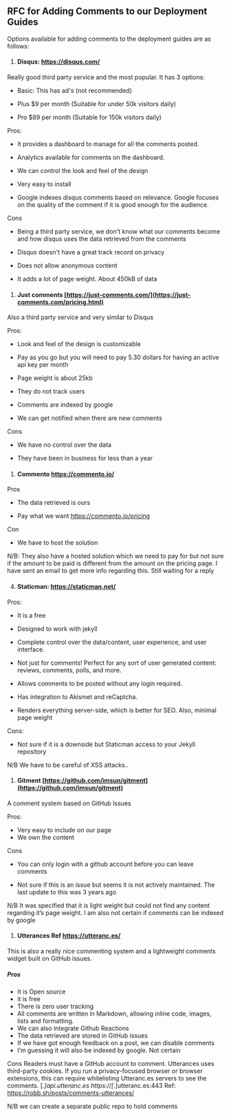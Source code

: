 
## RFC for Adding Comments to our Deployment Guides

  

Options available for adding comments to the deployment guides are as follows:

  
1. #### Disqus: <https://disqus.com/>

Really good third party service and the most popular. It has 3 options:

- Basic: This has ad's (not recommended)

- Plus $9 per month (Suitable for under 50k visitors daily)

- Pro $89 per month (Suitable for 150k visitors daily)

  

Pros:

- It provides a dashboard to manage for all the comments posted.

- Analytics available for comments on the dashboard.

- We can control the look and feel of the design

- Very easy to install
- Google indexes disqus comments based on relevance. Google focuses on the quality of the comment if it is good enough for the audience.


Cons

- Being a third party service, we don't know what our comments become and how disqus uses the data retrieved from the comments

- Disqus doesn't have a great track record on privacy

- Does not allow anonymous content

- It adds a lot of page weight. About 450kB of data

  

1. #### Just comments [https://just-comments.com/](https://just-comments.com/pricing.html)

Also a third party service and very similar to Disqus

  
Pros:

- Look and feel of the design is customizable

- Pay as you go but you will need to pay 5.30 dollars for having an active api key per month

- Page weight is about 25kb

- They do not track users
- Comments are indexed by google
- We can get notified when there are new comments


Cons

- We have no control over the data

- They have been in business for less than a year

  


1. #### Commento <https://commento.io/>

Pros

- The data retrieved is ours
  
- Pay what we want <https://commento.io/pricing>

  

Con
- We have to host the solution

N/B: They also have a hosted solution which we need to pay for but not sure if the amount to be paid is different from the amount on the pricing page. I have sent an email to get more info regarding this. Still waiting for a reply

  

4. #### Staticman: <https://staticman.net/>

Pros:
- It is a free
- Designed to work with jekyll

- Complete control over the data/content, user experience, and user interface.

- Not just for comments! Perfect for any sort of user generated content: reviews, comments, polls, and more.

- Allows comments to be posted without any login required.
- Has integration to Akismet and reCaptcha. 
- Renders everything server-side, which is better for SEO. Also, minimal page weight

Cons:

- Not sure if it is a downside but Staticman access to your Jekyll repository


N/B  We have to be careful of XSS attacks..

  

1.  #### Gitment [https://github.com/imsun/gitment](https://github.com/imsun/gitment)

A comment system based on GitHub Issues

Pros:

- Very easy to include on our page
- We own the content

  
Cons

- You can only login with a github account before you can leave comments

- Not sure if this is an issue but seems it is not actively maintained. The last update to this was 3 years ago

N/B It was specified that it is light weight but could not find any content regarding it’s page weight. I am also not certain if comments can be indexed by google


1.  #### Utterances Ref https://utteranc.es/
This is also a really nice commenting system and a lightweight comments widget built on GitHub issues.

 ##### Pros
- It is Open source
- it is free 
- There is zero user tracking
- All comments are written in Markdown, allowing inline code, images, lists and formatting.
- We can also integrate Github Reactions 
- The data retrieved are stored in GitHub issues
- If we have got enough feedback on a post, we can disable comments
- I’m guessing it will also be indexed by google. Not certain

Cons
Readers must have a GitHub account to comment.
Utterances uses third-party cookies. If you run a privacy-focused browser or browser extensions, this can require whitelisting Utteranc.es servers to see the comments.
[*.]api.utteranc.es
https://[*.]utteranc.es:443 Ref: https://robb.sh/posts/comments-utterances/

N/B we can create a separate public repo to hold comments
